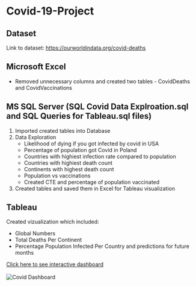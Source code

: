 # Covid-19-Project

## Dataset
Link to dataset: https://ourworldindata.org/covid-deaths

## Microsoft Excel
- Removed unnecessary columns and created two tables - CovidDeaths and CovidVaccinations

## MS SQL Server (SQL Covid Data Explroation.sql and SQL Queries for Tableau.sql files)
1. Imported created tables into Database
2. Data Exploration
   - Likelihood of dying if you got infected by covid in USA
   - Percentage of population got Covid in Poland
   - Countries with highiest infection rate compared to population
   - Countries with highiest death count
   - Continents with highest death count
   - Population vs vaccinations
   - Created CTE and percentage of population vaccinated
3. Created tables and saved them in Excel for Tableau visualization

## Tableau 
Created vizualization which included:
- Global Numbers
- Total Deaths Per Continent
- Percentage Population Infected Per Country and predictions for future months

[Click here to see interactive dashboard](https://public.tableau.com/app/profile/wiktor.paprocki/viz/CovidDashboard_16874431741680/Dashboard1)
<br><br>
![Covid Dashboard](https://github.com/WiktorPaprocki/Covid-19-Project/assets/125204368/8d021223-2f85-4480-8a0e-ec056ccac174)

